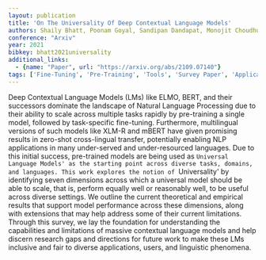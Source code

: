 ```yaml
---
layout: publication
title: 'On The Universality Of Deep Contextual Language Models'
authors: Shaily Bhatt, Poonam Goyal, Sandipan Dandapat, Monojit Choudhury, Sunayana Sitaram
conference: "Arxiv"
year: 2021
bibkey: bhatt2021universality
additional_links:
  - {name: "Paper", url: "https://arxiv.org/abs/2109.07140"}
tags: ['Fine-Tuning', 'Pre-Training', 'Tools', 'Survey Paper', 'Applications', 'Model Architecture', 'Reinforcement Learning', 'Training Techniques', 'Pretraining Methods', 'BERT']
---
```

Deep Contextual Language Models (LMs) like ELMO, BERT, and their successors
dominate the landscape of Natural Language Processing due to their ability to
scale across multiple tasks rapidly by pre-training a single model, followed by
task-specific fine-tuning. Furthermore, multilingual versions of such models
like XLM-R and mBERT have given promising results in zero-shot cross-lingual
transfer, potentially enabling NLP applications in many under-served and
under-resourced languages. Due to this initial success, pre-trained models are
being used as `Universal Language Models' as the starting point across diverse
tasks, domains, and languages. This work explores the notion of `Universality'
by identifying seven dimensions across which a universal model should be able
to scale, that is, perform equally well or reasonably well, to be useful across
diverse settings. We outline the current theoretical and empirical results that
support model performance across these dimensions, along with extensions that
may help address some of their current limitations. Through this survey, we lay
the foundation for understanding the capabilities and limitations of massive
contextual language models and help discern research gaps and directions for
future work to make these LMs inclusive and fair to diverse applications,
users, and linguistic phenomena.
